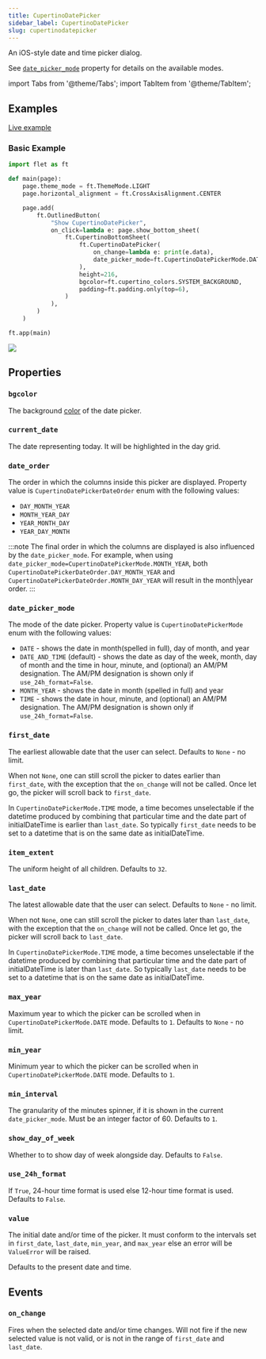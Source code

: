 ```yaml
---
title: CupertinoDatePicker
sidebar_label: CupertinoDatePicker
slug: cupertinodatepicker
---
```


An iOS-style date and time picker dialog.

See [`date_picker_mode`](cupertinodatepicker#date_picker_mode) property for details on the available modes.

import Tabs from '@theme/Tabs';
import TabItem from '@theme/TabItem';

## Examples

[Live example](https://flet-controls-gallery.fly.dev/dialogs/cupertinodatepicker)

### Basic Example

<Tabs groupId="language">
  <TabItem value="python" label="Python" default>

```python
import flet as ft

def main(page):
    page.theme_mode = ft.ThemeMode.LIGHT
    page.horizontal_alignment = ft.CrossAxisAlignment.CENTER

    page.add(
        ft.OutlinedButton(
            "Show CupertinoDatePicker",
            on_click=lambda e: page.show_bottom_sheet(
                ft.CupertinoBottomSheet(
                    ft.CupertinoDatePicker(
                        on_change=lambda e: print(e.data),
                        date_picker_mode=ft.CupertinoDatePickerMode.DATE_AND_TIME
                    ),
                    height=216,
                    bgcolor=ft.cupertino_colors.SYSTEM_BACKGROUND,
                    padding=ft.padding.only(top=6),
                )
            ),
        )
    )

ft.app(main)
```
  </TabItem>
</Tabs>

<img src="/img/docs/controls/cupertino-date-picker/basic-cupertino-date-picker.png" className="screenshot-50" />

## Properties

### `bgcolor`

The background [color](/docs/guides/python/colors) of the date picker.

### `current_date`

The date representing today. It will be highlighted in the day grid.

### `date_order`

The order in which the columns inside this picker are displayed. Property value is `CupertinoDatePickerDateOrder` enum with the following values:

* `DAY_MONTH_YEAR` 
* `MONTH_YEAR_DAY`
* `YEAR_MONTH_DAY`
* `YEAR_DAY_MONTH`

:::note
The final order in which the columns are displayed is also influenced by the `date_picker_mode`. For example, when using `date_picker_mode=CupertinoDatePickerMode.MONTH_YEAR`, both `CupertinoDatePickerDateOrder.DAY_MONTH_YEAR` and `CupertinoDatePickerDateOrder.MONTH_DAY_YEAR` will result in the month|year order.
:::

### `date_picker_mode`

The mode of the date picker. Property value is `CupertinoDatePickerMode` enum with the following values:

* `DATE` - shows the date in month(spelled in full), day of month, and year
* `DATE_AND_TIME` (default) - shows the date as day of the week, month, day of month and the time in hour, minute, and (optional) an AM/PM designation. The AM/PM designation is shown only if `use_24h_format=False`.
* `MONTH_YEAR` - shows the date in month (spelled in full) and year
* `TIME` - shows the date in hour, minute, and (optional) an AM/PM designation. The AM/PM designation is shown only if `use_24h_format=False`.

### `first_date`

The earliest allowable date that the user can select. Defaults to `None` - no limit. 

When not `None`, one can still scroll the picker to dates earlier than `first_date`, with the exception that the `on_change` will not be called. Once let go, the picker will scroll back to `first_date`.

In `CupertinoDatePickerMode.TIME` mode, a time becomes unselectable if the datetime produced by combining that particular time and the date part of initialDateTime is earlier than `last_date`. So typically `first_date` needs to be set to a datetime that is on the same date as initialDateTime.

### `item_extent`

The uniform height of all children. Defaults to `32`.

### `last_date`

The latest allowable date that the user can select. Defaults to `None` - no limit. 

When not `None`, one can still scroll the picker to dates later than `last_date`, with the exception that the `on_change` will not be called. Once let go, the picker will scroll back to `last_date`.

In `CupertinoDatePickerMode.TIME` mode, a time becomes unselectable if the datetime produced by combining that particular time and the date part of initialDateTime is later than `last_date`. So typically `last_date` needs to be set to a datetime that is on the same date as initialDateTime.

### `max_year`

Maximum year to which the picker can be scrolled when in `CupertinoDatePickerMode.DATE` mode. Defaults to `1`. Defaults to `None` - no limit.

### `min_year`

Minimum year to which the picker can be scrolled when in `CupertinoDatePickerMode.DATE` mode. Defaults to `1`.

### `min_interval`

The granularity of the minutes spinner, if it is shown in the current `date_picker_mode`. Must be an integer factor of 60. Defaults to `1`.

### `show_day_of_week`

Whether to to show day of week alongside day. Defaults to `False`.

### `use_24h_format`

If `True`, 24-hour time format is used else 12-hour time format is used. Defaults to `False`.

### `value`

The initial date and/or time of the picker. It must conform to the intervals set in `first_date`, `last_date`, `min_year`, and `max_year` else an error will be `ValueError` will be raised.

Defaults to the present date and time. 

## Events

### `on_change`

Fires when the selected date and/or time changes. Will not fire if the new selected value is not valid, or is not in the range of `first_date` and `last_date`.